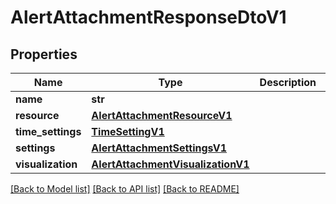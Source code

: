 # AlertAttachmentResponseDtoV1

## Properties
Name | Type | Description | Notes
------------ | ------------- | ------------- | -------------
**name** | **str** |  | 
**resource** | [**AlertAttachmentResourceV1**](AlertAttachmentResourceV1.md) |  | [optional] 
**time_settings** | [**TimeSettingV1**](TimeSettingV1.md) |  | [optional] 
**settings** | [**AlertAttachmentSettingsV1**](AlertAttachmentSettingsV1.md) |  | [optional] 
**visualization** | [**AlertAttachmentVisualizationV1**](AlertAttachmentVisualizationV1.md) |  | [optional] 

[[Back to Model list]](../README.md#documentation-for-models) [[Back to API list]](../README.md#documentation-for-api-endpoints) [[Back to README]](../README.md)

